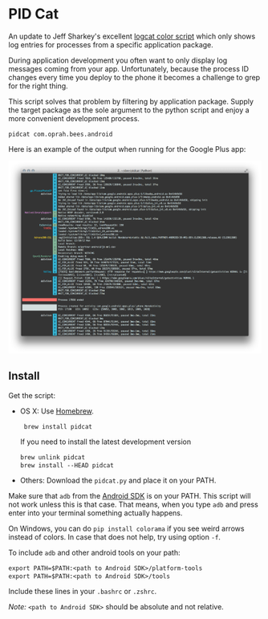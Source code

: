 PID Cat
=======

An update to Jeff Sharkey's excellent [logcat color script][1] which only shows
log entries for processes from a specific application package.

During application development you often want to only display log messages
coming from your app. Unfortunately, because the process ID changes every time
you deploy to the phone it becomes a challenge to grep for the right thing.

This script solves that problem by filtering by application package. Supply the
target package as the sole argument to the python script and enjoy a more
convenient development process.

    pidcat com.oprah.bees.android


Here is an example of the output when running for the Google Plus app:

![Example screen](screen.png)


Install
-------

Get the script:

 *  OS X: Use [Homebrew][2].

         brew install pidcat

    If you need to install the latest development version

        brew unlink pidcat  
        brew install --HEAD pidcat
  
 * Others: Download the `pidcat.py` and place it on your PATH.


Make sure that `adb` from the [Android SDK][3] is on your PATH. This script will
not work unless this is that case. That means, when you type `adb` and press
enter into your terminal something actually happens.

On Windows, you can do `pip install colorama` if you see weird arrows instead of
colors. In case that does not help, try using option `-f`.

To include `adb` and other android tools on your path:

    export PATH=$PATH:<path to Android SDK>/platform-tools
    export PATH=$PATH:<path to Android SDK>/tools

Include these lines in your `.bashrc` or `.zshrc`.

*Note:* `<path to Android SDK>` should be absolute and not relative.

 [1]: http://jsharkey.org/blog/2009/04/22/modifying-the-android-logcat-stream-for-full-color-debugging/
 [2]: http://brew.sh
 [3]: http://developer.android.com/sdk/

